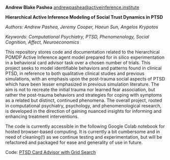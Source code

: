 **Andrew Blake Pashea** andrewpashea@activeinference.institute

**Hierarchical Active Inference Modeling of Social Trust Dynamics in PTSD**

*Authors: Andrew Pashea, Jeremy Cooper, Haeun Sun, Angelos Krypotos*

*Keywords: Computational Psychiatry, PTSD, Phenomenology, Social Cognition, Affect, Neuroeconomics*



This repository stores code and documentation related to the hierarchical POMDP Active Inference agent model prepared for in silico experimentation in a behavioral card advisor task over a chosen number of trials. This project seeks to model identifiable behaviors and patterns found in clinical PTSD, in reference to both qualitative clinical studies and previous simulations, with an emphasis upon the post-trauma social aspects of PTSD which have been lesser emphasized in previous simulation literature. The aim is not to recreate the initial trauma nor learned fear association, but rather the post-trauma behaviors and strategies for coping with symptoms as a related but distinct, continued phenomena. The overall project, rooted in computational psychiatry, psychology, and phenomenological research, is developed in the direction of gaining nuanced insights for informing and enhancing treatment interventions.



The code is currently accessible in the following Google Colab notebook for hosted browser-based computing. It is currently a bit cumbersome and in need of cleaning(!) as we continue testing and experimentation, but will be refactored and packaged for ease and generality of use in future.



Code: [PTSD Card Advisor with Grid Search](https://colab.research.google.com/drive/1ipa6oCdu_wOPDB0fJ-p8djSDFepyZWFg?usp=sharing)
